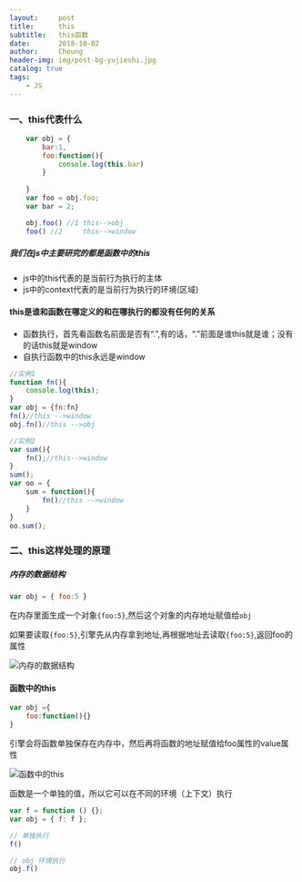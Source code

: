 ```yaml
---
layout:     post
title:      this
subtitle:   this函数
date:       2018-10-02
author:     Cheung
header-img: img/post-bg-yujieshi.jpg
catalog: true
tags:
    - JS
---
```

### 一、this代表什么
```js
    var obj = {
        bar:1,
        foo:function(){
            console.log(this.bar)
        }
        
    }
    var foo = obj.foo;
    var bar = 2;

    obj.foo() //1 this-->obj
    foo() //2     this-->window
```

##### 我们在js中主要研究的都是函数中的this 

* js中的this代表的是当前行为执行的主体
* js中的context代表的是当前行为执行的环境(区域) 

#### this是谁和函数在哪定义的和在哪执行的都没有任何的关系 

* 函数执行，首先看函数名前面是否有“.”,有的话，“.”前面是谁this就是谁；没有的话this就是window 
* 自执行函数中的this永远是window 

```js
//实例1
function fn(){
    console.log(this);
}
var obj = {fn:fn}
fn()//this -->window
obj.fn()//this -->obj
```

```js
//实例2
var sum(){
    fn();//this-->window
}
sum();
var oo = {
    sum = function(){
        fn()//this -->window
    }
}
oo.sum();
```
### 二、this这样处理的原理

##### 内存的数据结构

```js
var obj = { foo:5 }
```
在内存里面生成一个对象`{foo:5}`,然后这个对象的内存地址赋值给`obj`

如果要读取`{foo:5}`,引擎先从内存拿到地址,再根据地址去读取`{foo:5}`,返回foo的属性

![内存的数据结构](https://www.wangbase.com/blogimg/asset/201806/bg2018061802.png)

#### 函数中的this
```js
var obj ={
    foo:function(){}
}
```
引擎会将函数单独保存在内存中，然后再将函数的地址赋值给foo属性的value属性

![函数中的this](https://www.wangbase.com/blogimg/asset/201806/bg2018061803.png)

函数是一个单独的值，所以它可以在不同的环境（上下文）执行
```js
var f = function () {};
var obj = { f: f };

// 单独执行
f()

// obj 环境执行
obj.f()
```




